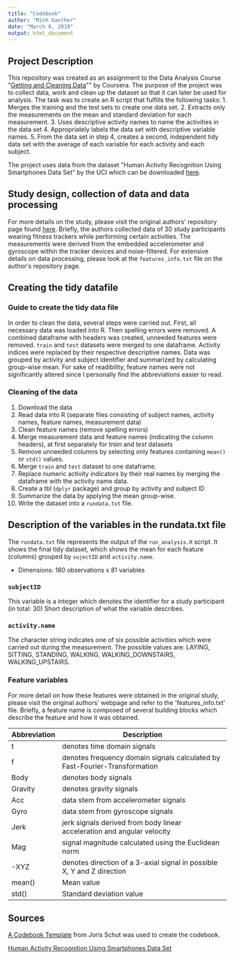 ```yaml
---
title: "Codebook"
author: "Minh Ganther"
date: "March 6, 2019"
output: html_document
---
```


## Project Description

This repository was created as an assignment to the Data Analysis Course "[Getting and Cleaning Data](https://www.coursera.org/learn/data-cleaning/home/welcome)"" by Coursera.
The purpose of the project was to collect data, work and clean up the dataset so that it can later be used for analysis.
The task was to create an R script that fulfills the following tasks:
    1. Merges the training and the test sets to create one data set.
    2. Extracts only the measurements on the mean and standard deviation for each measurement.
    3. Uses descriptive activity names to name the activities in the data set
    4. Appropriately labels the data set with descriptive variable names.
    5. From the data set in step 4, creates a second, independent tidy data set with the average of each variable for each activity and each subject.

The project uses data from the dataset "Human Activity Recognition Using Smartphones Data Set" by the UCI which can be downloaded [here](https://d396qusza40orc.cloudfront.net/getdata%2Fprojectfiles%2FUCI%20HAR%20Dataset.zip).

## Study design, collection of data and data processing

For more details on the study, please visit the original authors' repository page found [here](http://archive.ics.uci.edu/ml/datasets/Human+Activity+Recognition+Using+Smartphones).
Briefly, the authors collected data of 30 study participants wearing fitness trackers while performing certain activities. The measurements were derived from the embedded accelerometer and gyroscope within the tracker devices and noise-filtered. 
For extensive details on data processing, please look at the `features_info.txt` file on the author's repository page.

## Creating the tidy datafile

### Guide to create the tidy data file

In order to clean the data, several steps were carried out. First, all necessary data was loaded into R. Then spelling errors were removed. A combined dataframe with headers was created, unneeded features were removed. `train` and `test` datasets were merged to one dataframe. Activity indices were replaced by their respective descriptive names. Data was grouped by activity and subject identifier and summarized by calculating group-wise mean. For sake of readibility, feature names were not significantly altered since I personally find the abbreviations easier to read.

### Cleaning of the data

1. Download the data
2. Read data into R (separate files consisting of subject names, activity names, feature names, measurement data)
3. Clean feature names (remove spelling errors)
4. Merge measurement data and feature names (indicating the column headers), at first separately for *train* and *test* datasets
5. Remove unneeded columns by selecting only features containing `mean()` or `std()` values.
6. Merge `train` and `test` dataset to one dataframe.
7. Replace numeric activity indicators by their real names by merging the dataframe with the activity name data.
8. Create a tbl (`dplyr` package) and group by activity and subject ID
9. Summarize the data by applying the mean group-wise.
10. Write the dataset into a `rundata.txt` file.

## Description of the variables in the rundata.txt file

The `rundata.txt` file represents the output of the `run_analysis.R` script. It shows the final tidy dataset, which shows the mean for each feature (columns) grouped by `sujectID` and `activity.name`. 

* Dimensions: 180 observations x 81 variables

### `subjectID`

This variable is a integer which denotes the identifier for a study participant (in total: 30)
Short description of what the variable describes.

### `activity.name`

The character string indicates one of six possible activities which were carried out during the measurement.
The possible values are: LAYING, SITTING, STANDING, WALKING, WALKING_DOWNSTAIRS, WALKING_UPSTAIRS.

### Feature variables

For more detail on how these features were obtained in the original study, please visit the original authors' webpage and refer to the 'features_info.txt' file.
Briefly, a feature name is composed of several building blocks which describe the feature and how it was obtained. 

Abbreviation    | Description
------------    | -----------
t               | denotes time domain signals
f               | denotes frequency domain signals calculated by Fast-Fourier-Transformation
Body            | denotes body signals
Gravity         | denotes gravity signals
Acc 	        | data stem from accelerometer signals
Gyro	        | data stem from gyroscope signals
Jerk            | jerk signals derived from body linear acceleration and angular velocity
Mag	            | signal magnitude calculated using the Euclidean norm
-XYZ	        | denotes direction of a 3-axial signal in possible X, Y and Z direction
mean()          | Mean value
std()           | Standard deviation value

## Sources

[A Codebook Template](https://gist.github.com/JorisSchut/dbc1fc0402f28cad9b41) from Joris Schut was used to create the codebook.

[Human Activity Recognition Using Smartphones Data Set](http://archive.ics.uci.edu/ml/datasets/Human+Activity+Recognition+Using+Smartphones)